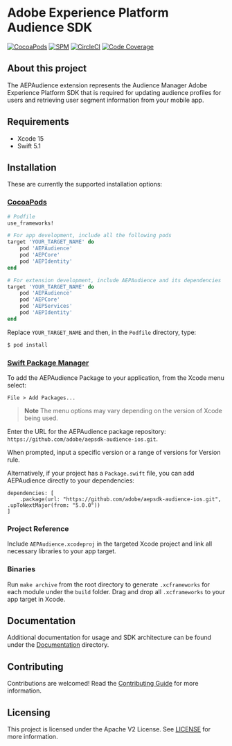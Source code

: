 # Adobe Experience Platform Audience SDK

[![CocoaPods](https://img.shields.io/github/v/release/adobe/aepsdk-audience-ios?label=CocoaPods&logo=apple&logoColor=white&color=orange)](https://cocoapods.org/pods/AEPAudience) 
[![SPM](https://img.shields.io/github/v/release/adobe/aepsdk-audience-ios?label=SPM&logo=apple&logoColor=white&color=orange)](https://github.com/adobe/aepsdk-audience-ios/releases) 
[![CircleCI](https://img.shields.io/circleci/project/github/adobe/aepsdk-audience-ios/main.svg?logo=circleci&label=Build)](https://circleci.com/gh/adobe/workflows/aepsdk-audience-ios) 
[![Code Coverage](https://img.shields.io/codecov/c/github/adobe/aepsdk-audience-ios/main.svg?logo=codecov&label=Coverage)](https://codecov.io/gh/adobe/aepsdk-audience-ios/branch/main)

## About this project

The AEPAudience extension represents the Audience Manager Adobe Experience Platform SDK that is required for updating audience profiles for users and retrieving user segment information from your mobile app.

## Requirements
- Xcode 15
- Swift 5.1

## Installation
These are currently the supported installation options:

### [CocoaPods](https://guides.cocoapods.org/using/using-cocoapods.html)
```ruby
# Podfile
use_frameworks!

# For app development, include all the following pods
target 'YOUR_TARGET_NAME' do
    pod 'AEPAudience'
    pod 'AEPCore'
    pod 'AEPIdentity'
end

# For extension development, include AEPAudience and its dependencies
target 'YOUR_TARGET_NAME' do
    pod 'AEPAudience'
    pod 'AEPCore'
    pod 'AEPServices'
    pod 'AEPIdentity'
end
```

Replace `YOUR_TARGET_NAME` and then, in the `Podfile` directory, type:

```bash
$ pod install
```

### [Swift Package Manager](https://github.com/apple/swift-package-manager)

To add the AEPAudience Package to your application, from the Xcode menu select:

`File > Add Packages...`

> **Note** 
>  The menu options may vary depending on the version of Xcode being used.

Enter the URL for the AEPAudience package repository: `https://github.com/adobe/aepsdk-audience-ios.git`.

When prompted, input a specific version or a range of versions for Version rule.

Alternatively, if your project has a `Package.swift` file, you can add AEPAudience directly to your dependencies:

```
dependencies: [
    .package(url: "https://github.com/adobe/aepsdk-audience-ios.git", .upToNextMajor(from: "5.0.0"))
]
```

### Project Reference

Include `AEPAudience.xcodeproj` in the targeted Xcode project and link all necessary libraries to your app target.

### Binaries

Run `make archive` from the root directory to generate `.xcframeworks` for each module under the `build` folder. Drag and drop all `.xcframeworks` to your app target in Xcode.

## Documentation

Additional documentation for usage and SDK architecture can be found under the [Documentation](Documentation) directory.

## Contributing

Contributions are welcomed! Read the [Contributing Guide](./.github/CONTRIBUTING.md) for more information.

## Licensing

This project is licensed under the Apache V2 License. See [LICENSE](LICENSE) for more information.
